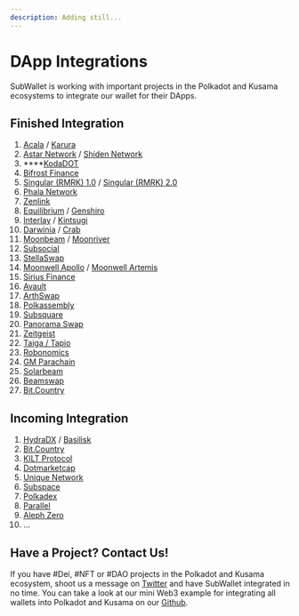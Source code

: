 ```yaml
---
description: Adding still...
---
```


# DApp Integrations

SubWallet is working with important projects in the Polkadot and Kusama ecosystems to integrate our wallet for their DApps.

## Finished Integration&#x20;

1. [Acala](https://acala.network/) / [Karura](https://acala.network/karura)
2. [Astar Network](https://astar.network/) / [Shiden Network](https://shiden.astar.network/)
3. ****[KodaDOT](https://kodadot.xyz/)
4. [Bifrost Finance](https://bifrost.finance/)
5. [Singular (RMRK) 1.0](https://singular.rmrk.app/) / [Singular (RMRK) 2.0](https://singular.app/)
6. [Phala Network  ](https://www.phala.network/en/)
7. [Zenlink](https://zenlink.pro/en/)
8. [Equilibrium](https://equilibrium.io/) / [Genshiro](https://genshiro.equilibrium.io/)
9. [Interlay](https://interlay.io/) / [Kintsugi](https://kintsugi.interlay.io/bridge?tab=issue)
10. [Darwinia](https://darwinia.network/) / [Crab](https://crab.network/)
11. [Moonbeam](https://moonbeam.network/) / [Moonriver](https://moonbeam.network/networks/moonriver/)
12. [Subsocial](https://subsocial.network/)
13. [StellaSwap](https://stellaswap.com/)
14. [Moonwell Apollo](https://moonwell.fi/apollo/MOVR) / [Moonwell Artemis](https://moonwell.fi/artemis/GLMR)
15. [Sirius Finance](https://www.sirius.finance/)
16. [Avault](https://www.avault.network/)
17. [ArthSwap](https://app.arthswap.org/#/swap)
18. [Polkassembly](https://polkassembly.io/)
19. [Subsquare](https://www.subsquare.io/)
20. [Panorama Swap](https://panoramaswap.app/)
21. [Zeitgeist](https://zeitgeist.pm/)
22. [Taiga / Tapio](https://www.taigaprotocol.io/)
23. [Robonomics](https://dapp.robonomics.network/#/)
24. [GM Parachain](https://www.gmordie.com/)
25. [Solarbeam](https://solarbeam.io/)
26. [Beamswap](https://beamswap.io/)
27. [Bit.Country](https://bit.country/)

## Incoming Integration

1. [HydraDX](https://hydradx.io/) / [Basilisk](https://bsx.fi/)
2. [Bit.Country](https://bit.country/)
3. [KILT Protocol](https://www.kilt.io/)
4. [Dotmarketcap](https://dotmarketcap.com/)
5. [Unique Network](https://unique.network/)
6. [Subspace](https://subspace.network/)
7. [Polkadex](https://www.polkadex.trade/)
8. [Parallel](https://parallel.fi/)
9. [Aleph Zero](https://alephzero.org/)
10. ...

## Have a Project? Contact Us!&#x20;

If you have #Dei, #NFT or #DAO projects in the Polkadot and Kusama ecosystem, shoot us a message on [Twitter](https://twitter.com/subwalletapp) and have SubWallet integrated in no time. You can take a look at our mini Web3 example for integrating all wallets into Polkadot and Kusama on our [Github](https://github.com/Koniverse/SubConnect).
